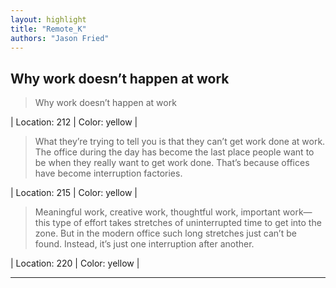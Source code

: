 ```yaml
---
layout: highlight
title: "Remote_K"
authors: "Jason Fried"
---
```



## Why work doesn’t happen at work

 > Why work doesn’t happen at work

| Location: 212 | 
 Color: yellow |
<br>

 > What they’re trying to tell you is that they can’t get work done at work. The office during the day has become the last place people want to be when they really want to get work done. That’s because offices have become interruption factories.

| Location: 215 | 
 Color: yellow |
<br>

 > Meaningful work, creative work, thoughtful work, important work—this type of effort takes stretches of uninterrupted time to get into the zone. But in the modern office such long stretches just can’t be found. Instead, it’s just one interruption after another.

| Location: 220 | 
 Color: yellow |
<br>

----------
<br><br>

